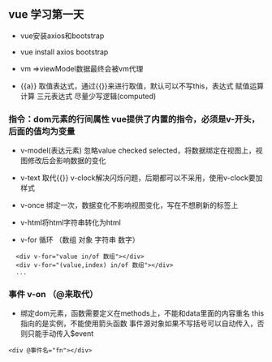 ## vue 学习第一天

- vue安装axios和bootstrap
 - vue install axios bootstrap

- vm =>viewModel数据最终会被vm代理
- {{a}} 取值表达式，通过{{}}来进行取值，默认可以不写this，表达式 赋值运算 计算 三元表达式
尽量少写逻辑(computed)

### 指令：dom元素的行间属性 vue提供了内置的指令，必须是v-开头，后面的值均为变量
  - v-model(表达元素) 忽略value checked selected，将数据绑定在视图上，视图修改后会影响数据的变化
 
  - v-text 取代{{}} v-clock解决闪烁问题，后期都可以不采用，使用v-clock要加样式
  - v-once 绑定一次，数据变化不影响视图变化，写在不想刷新的标签上
  - v-html将html字符串转化为html
  - v-for 循环 （数组 对象 字符串 数字）
  ```
    <div v-for="value in/of 数组"></div>   
    <div v-for="(value,index) in/of 数组"></div> 
    ...
 ```  
### 事件 v-on  （@来取代）
- 绑定dom元素，函数需要定义在methods上，不能和data里面的内容重名
   this指向的是实例，不能使用箭头函数 事件源对象如果不写括号可以自动传入，否则只能手动传入$event

```
<div @事件名="fn"></div>
```